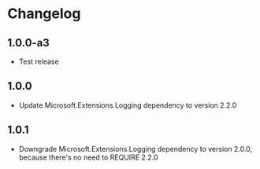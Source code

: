 # Changelog

## 1.0.0-a3
* Test release

## 1.0.0
* Update Microsoft.Extensions.Logging dependency to version 2.2.0

## 1.0.1
* Downgrade Microsoft.Extensions.Logging dependency to version 2.0.0, because there's no need to REQUIRE 2.2.0
